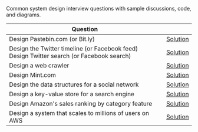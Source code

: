 Common system design interview questions with sample discussions, code, and diagrams.

| Question | |
|---|---|
| Design Pastebin.com (or Bit.ly) | [Solution](pastebin.md) |
| Design the Twitter timeline (or Facebook feed)<br/>Design Twitter search (or Facebook search) | [Solution](twitter.md) |
| Design a web crawler | [Solution](web_crawler.md) |
| Design Mint.com | [Solution](mint.md) |
| Design the data structures for a social network | [Solution](social_graph.md) |
| Design a key-value store for a search engine | [Solution](query_cache.md) |
| Design Amazon's sales ranking by category feature | [Solution](sales_rank.md) |
| Design a system that scales to millions of users on AWS | [Solution](scaling_aws.md) |

